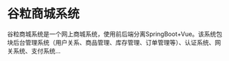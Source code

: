 # 谷粒商城系统

  谷粒商城系统是一个网上商城系统，使用前后端分离SpringBoot+Vue。该系统包块后台管理系统（用户关系、商品管理、库存管理、订单管理等）、认证系统、网关系统、支付系统...
